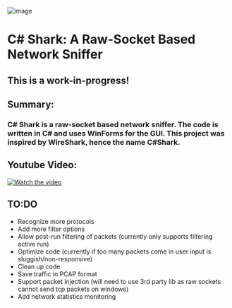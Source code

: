 ![image](https://github.com/caleb1000/CShark/assets/30327564/13eace11-62ec-4655-ac38-128508d8def1)
# C# Shark: A Raw-Socket Based Network Sniffer
## This is a work-in-progress!
## Summary:
### C# Shark is a raw-socket based network sniffer. The code is written in C# and uses WinForms for the GUI. This project was inspired by WireShark, hence the name C#Shark.

## Youtube Video:
[![Watch the video](https://user-images.githubusercontent.com/30327564/250964540-8ad97196-24e2-4404-bb42-28e8b3f8ffbe.png)](https://youtu.be/K4bObd_8Qvc)

## TO:DO
* Recognize more protocols
* Add more filter options
* Allow post-run filtering of packets (currently only supports filtering active run)
* Optimize code (currently if too many packets come in user input is sluggish/non-responsive)
* Clean up code
* Save traffic in PCAP format
* Support packet injection (will need to use 3rd party lib as raw sockets cannot send tcp packets on windows)
* Add network statistics monitoring

  

